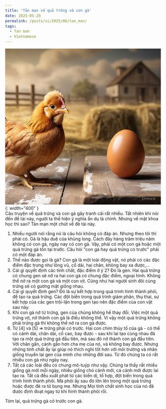 ```yaml
---
title: 'Tản mạn về quả trứng và con gà'
date: 2025-05-20
permalink: /posts/vi/2025/06/tan_man/
tags:
  - Tan man
  - Vietnamese
---
```

![Poster](/images/post/2025/tan_man/qua_trung_con_ga.jpg){: width="400" }<br>
Câu truyện về quả trứng và con gà gây tranh cãi rất nhiều. Tất nhiên khi nói đến đề tài này, người ta thể hiện ý nghĩa ẩn dụ là chính. Nhưng về mặt khoa học thì sao? Tản mạn một chút về đè tài này. <br>

1. Nhiều người nói rằng nó là câu hỏi không có đáp án. Nhưng theo tôi thì phải có. Gà là hậu duệ của khủng long. Cách đây hàng trăm triệu năm không có con gà, ngày nay có con gà. Vậy, phải có một con gà hoặc một quả trứng gà tồn tại trước. Câu hỏi "con gà hay quá trứng có trước" phải có một đáp án.
2. Thế nào được gọi là gà? Con gà là một loài động vật, nó phải có các đặc điểm đặc trưng như lông vũ, cổ dài, hai chân, không bay xa được,...
3. Cái gì quyết định các tính chất, đặc điểm ở ý 2? Đó là gen. Hai quả trứng có chung gen sẽ nở ra hai con gà có chung đặc điểm, ngoại hình. Không thể nở ra một con gà và một con vịt. Cũng như hai người sinh đôi cùng trứng sẽ có gương mặt giống nhau.
4. Cái gì quyết định gen? Đó là sự kết hợp trong quá trình hình thành phôi, để tạo ra quả trứng. Các đột biến trong quá trình giảm phân, thụ thai, sự kết hợp của các gen trội-lặn trong gen tạo nên đặc điểm của con vật sau này.
5. Khi con gà nở từ trứng, gen của chúng không hề thay đổi. Việc một quả trứng vịt, nở thành con gà là điều không thể. Vì vậy một quả trứng không phải trứng gà thì không thể nở ra con gà được.
6. Từ [4] và [5] $\Rightarrow$ trứng phải có trước. Hai con chim thủy tổ của gà - có thể có cánh dài, chân dài, cổ cao, bay được - sau khi lai tạo cùng nhau đã tạo ra một quả trứng gà đầu tiên, mà sau đó nở thành con gà đầu tiên. Với chân gắn, cánh gắn hơn cha mẹ của nó, và không bay được. Nhưng những tính chất ấy lại giúp nó thích nghi tốt hơn với môi trường và nhân giống truyền lại gen của mình cho những đời sau. Từ đó chúng ta có rất nhiều con gà như ngày nay.
7. Tất cả các loài đều có chung mô-tuýp như vậy. Chúng ta thấy rất nhiều giống gà mới mỗi ngày, nhiều giống chó cảnh mới, cá cảnh mới được lai tạo ra. Tất cả đều xuất phát từ các biến dị, tổ hợp, đột biến trong quá trình hình thành phôi. Mà phôi ấy sau đó lớn lên trong một quả trứng hoặc được đẻ ra từ bụng mẹ. Nhưng Mọi tính chất sinh học của nó đã được định đoạt ngay từ khi hình thành phôi rồi. 

Tóm lại, quả trứng gà có trước con gà.
